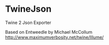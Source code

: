 # TwineJson
Twine 2 Json Exporter

Based on Entweedle by  Michael McCollum
http://www.maximumverbosity.net/twine/Illume/
